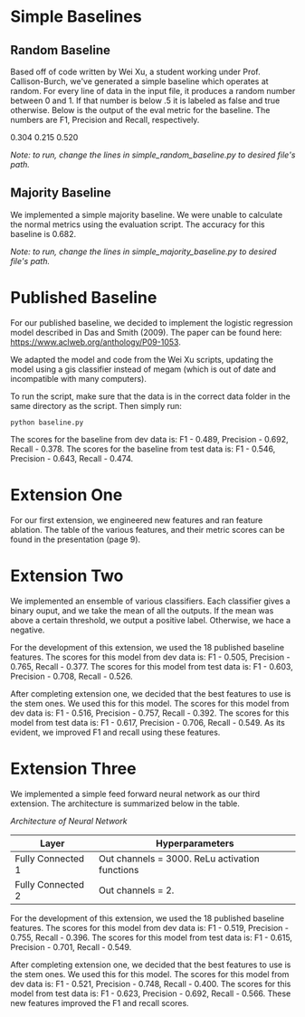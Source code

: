 # Simple Baselines #

## Random Baseline ##
Based off of code written by Wei Xu, a student working under Prof. Callison-Burch, we've generated a 
simple baseline which operates at random. For every line of data in the input file, it produces a random 
number between 0 and 1. If that number is below .5 it is labeled as false and true otherwise. Below is 
the output of the eval metric for the baseline. The numbers are F1, Precision and Recall, respectively. 

0.304	0.215	0.520

*Note: to run, change the lines in simple_random_baseline.py to desired file's path.*

## Majority Baseline ##
We implemented a simple majority baseline. We were unable to calculate the normal metrics using the 
evaluation script. The accuracy for this baseline is 0.682. 

*Note: to run, change the lines in simple_majority_baseline.py to desired file's path.*

# Published Baseline #
For our published baseline, we decided to implement the logistic regression model described in Das and Smith (2009). The paper can be found here: https://www.aclweb.org/anthology/P09-1053.

We adapted the model and code from the Wei Xu scripts, updating the model using a gis classifier instead of megam (which is out of date and incompatible with many computers). 

To run the script, make sure that the data is in the correct data folder in the same directory as the script. Then simply run:

	python baseline.py

The scores for the baseline from dev data is:  F1 - 0.489, Precision - 0.692, Recall - 0.378. The scores for the baseline from test data is:  F1 - 0.546, Precision - 0.643, Recall - 0.474. 

#	Extension One #
For our first extension, we engineered new features and ran feature ablation. The table of the various features, and their metric scores can be found in the presentation (page 9).

# Extension Two #
We implemented an ensemble of various classifiers. Each classifier gives a binary ouput, and we take the mean of
all the outputs. If the mean was above a certain threshold, we output a positive label. Otherwise, we hace a negative.

For the development of this extension, we used the 18 published baseline features. The scores for this model from dev data is:  F1 - 0.505, Precision - 0.765, Recall - 0.377. The scores for this model from test data is:  F1 - 0.603, Precision - 0.708, Recall - 0.526.

After completing extension one, we decided that the best features to use is the stem ones. We used this for this model. The scores for this model from dev data is:  F1 - 0.516, Precision - 0.757, Recall - 0.392. The scores for this model from test data is:  F1 - 0.617, Precision - 0.706, Recall - 0.549. As its evident, we improved F1 and recall using these features.

# Extension Three #
We implemented a simple feed forward neural network as our third extension. The architecture is summarized below
in the table.

*Architecture of Neural Network*

| Layer       			| Hyperparameters                								 |
| ----------------- | ---------------------------------------------- |
| Fully Connected 1 | Out channels = 3000. ReLu activation functions |
| Fully Connected 2 | Out channels = 2.                              |

For the development of this extension, we used the 18 published baseline features. The scores for this model from dev data is:  F1 - 0.519, Precision - 0.755, Recall - 0.396. The scores for this model from test data is:  F1 - 0.615, Precision - 0.701, Recall - 0.549.

After completing extension one, we decided that the best features to use is the stem ones. We used this for this model. The scores for this model from dev data is:  F1 - 0.521, Precision - 0.748, Recall - 0.400. The scores for this model from test data is:  F1 - 0.623, Precision - 0.692, Recall - 0.566. These new features improved the F1 and recall scores.